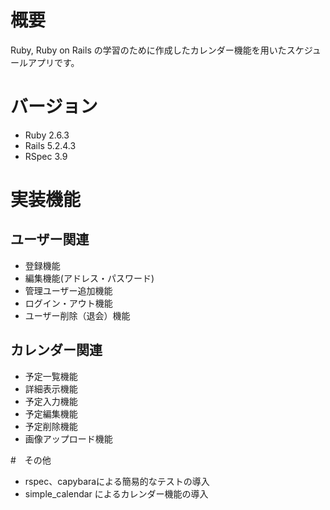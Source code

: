# 概要

Ruby, Ruby on Rails の学習のために作成したカレンダー機能を用いたスケジュールアプリです。
  
# バージョン

* Ruby 2.6.3
* Rails 5.2.4.3
* RSpec 3.9

# 実装機能
## ユーザー関連
* 登録機能
* 編集機能(アドレス・パスワード)
* 管理ユーザー追加機能
* ログイン・アウト機能
* ユーザー削除（退会）機能

## カレンダー関連
* 予定一覧機能
* 詳細表示機能
* 予定入力機能
* 予定編集機能
* 予定削除機能
* 画像アップロード機能

#　その他
* rspec、capybaraによる簡易的なテストの導入
* simple_calendar によるカレンダー機能の導入


